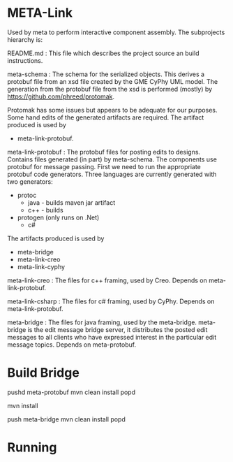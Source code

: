 META-Link
======================

Used by meta to perform interactive component assembly.
The subprojects hierarchy is:

README.md :
This file which describes the project source an build instructions.

meta-schema : 
The schema for the serialized objects.
This derives a protobuf file from an xsd file created 
by the GME CyPhy UML model.
The generation from the protobuf file from the xsd is
performed (mostly) by https://github.com/phreed/protomak.

Protomak has some issues but appears to be 
adequate for our purposes.
Some hand edits of the generated artifacts are required.
The artifact produced is used by 
* meta-link-protobuf.

meta-link-protobuf :
The protobuf files for posting edits to designs.
Contains files generated (in part) by meta-schema.
The components use protobuf for message passing.
First we need to run the appropriate protobuf code generators.
Three languages are currently generated with two generators:
* protoc
   * java - builds maven jar artifact
   * c++ - builds 
* protogen (only runs on .Net)
   * c#

The artifacts produced is used by 
* meta-bridge
* meta-link-creo
* meta-link-cyphy

meta-link-creo :
The files for c++ framing, used by Creo.
Depends on meta-link-protobuf.

meta-link-csharp :
The files for c# framing, used by CyPhy.
Depends on meta-link-protobuf.

meta-bridge :
The files for java framing, used by the meta-bridge.
meta-bridge is the edit message bridge server,
it distributes the posted edit messages to all clients
who have expressed interest in the particular edit message topics.
Depends on meta-protobuf.


Build Bridge 
======================

pushd meta-protobuf
mvn clean install
popd

mvn install 

push meta-bridge
mvn clean install
popd



Running
=======================


